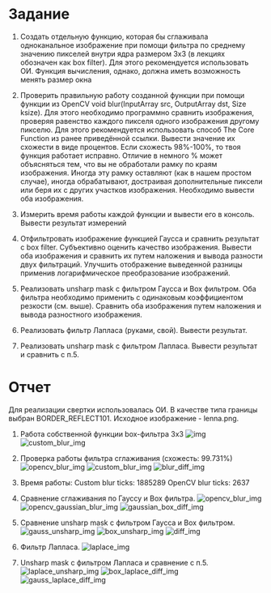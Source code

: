 # Задание
1.	Создать отдельную функцию, которая бы сглаживала одноканальное изображение при помощи фильтра по среднему значению пикселей внутри ядра размером 3х3 (в лекциях обозначен как box filter). Для этого рекомендуется использовать ОИ. Функция вычисления, однако, должна иметь возможность менять размер окна
2.	Проверить правильную работу созданной функции при помощи функции из OpenCV void blur(InputArray src, OutputArray dst, Size ksize). Для этого необходимо программно сравнить изображения, проверяя равенство каждого пикселя одного изображения другому пикселю. Для этого рекомендуется использовать способ The Core Function из ранее приведённой ссылки.  Вывести значение их схожести в виде процентов. Если схожесть 98%-100%, то твоя функция работает исправно. Отличие в немного % может объясняться тем, что вы не обработали рамку по краям изображения. Иногда эту рамку оставляют (как в нашем простом случае), иногда обрабатывают, достраивая дополнительные пиксели или беря их с других участков изображения. Необходимо вывести оба изображения.

3.	Измерить время работы каждой функции и вывести его в консоль. Вывести результат измерений 

4.	Отфильтровать изображение функцией Гаусса и сравнить результат с box filter. Субъективно оценить качество изображения. Вывести оба изображения и сравнить их путем наложения и вывода разности двух фильтраций. Улучшить отображение выведенной разницы применив логарифмическое преобразование изображений.

5.	Реализовать unsharp mask с фильтром Гаусса и Box фильтром. Оба фильтра необходимо применить с одинаковым коэффициентом резкости (см. выше). Сравнить оба изображения путем наложения и вывода разностного изображения.

6.	Реализовать фильтр Лапласа (руками, свой). Вывести результат. 

7.	Реализовать unsharp mask с фильтром Лапласа. Вывести результат и сравнить с п.5.

# Отчет

Для реализации свертки использовалась ОИ. В качестве типа границы выбран BORDER_REFLECT101. Исходное изображение - lenna.png.

1.	Работа собственной функции box-фильтра 3х3
![img](./images/img.jpg)
![custom_blur_img](./images/custom_blur_img.jpg)

2.	Проверка работы фильтра сглаживания (схожесть: 99.731%)
![opencv_blur_img](./images/opencv_blur_img.jpg)
![custom_blur_img](./images/custom_blur_img.jpg)
![blur_diff_img](./images/blur_diff_img.jpg)


3.	Время работы:
Custom blur ticks: 1885289
OpenCV blur ticks: 2637 

4.	Сравнение сглаживания по Гауссу и Box фильтра.
![opencv_blur_img](./images/opencv_blur_img.jpg)
![opencv_gaussian_blur_img](./images/opencv_gaussian_blur_img.jpg)
![gaussian_box_diff_img](./images/gaussian_box_diff_img.jpg)

5.	Сравнение unsharp mask с фильтром Гаусса и Box фильтром. 
![gauss_unsharp_img](./images/gauss_unsharp_img.jpg)
![box_unsharp_img](./images/box_unsharp_img.jpg)
![diff_img](./images/diff_img.jpg)

6.	Фильтр Лапласа.
 ![laplace_img](./images/laplace_img.jpg)

7.	Unsharp mask с фильтром Лапласа и сравнение с п.5.
![laplace_unsharp_img](./images/laplace_unsharp_img.jpg)
![box_laplace_diff_img](./images/box_laplace_diff_img.jpg)
![gauss_laplace_diff_img](./images/gauss_laplace_diff_img.jpg)